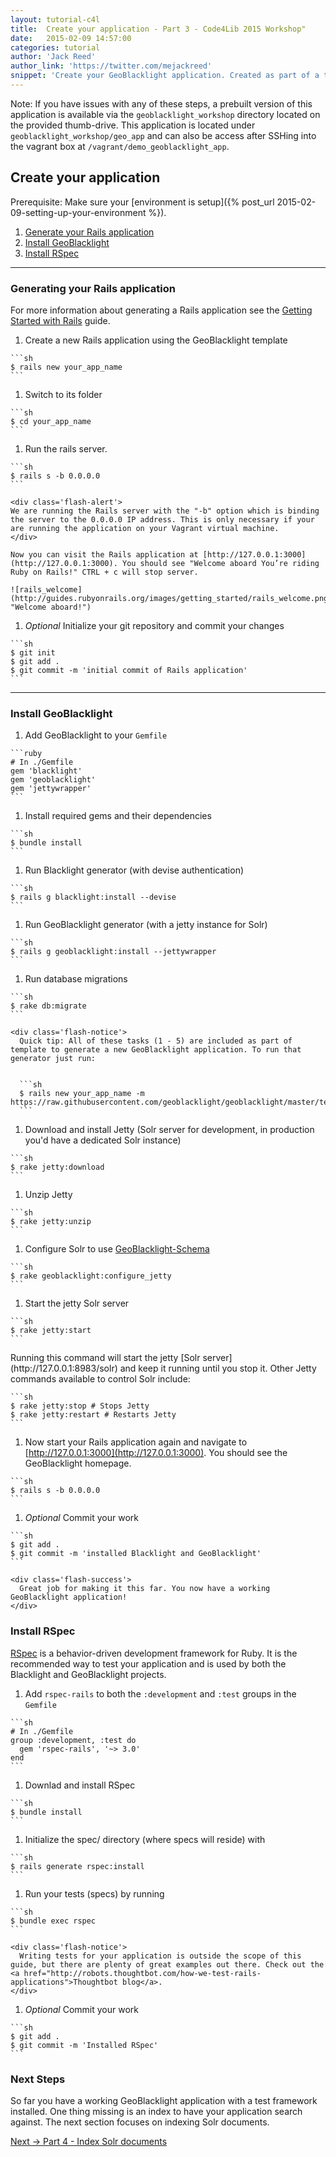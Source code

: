 ```yaml
---
layout: tutorial-c4l
title:  Create your application - Part 3 - Code4Lib 2015 Workshop"
date:   2015-02-09 14:57:00
categories: tutorial
author: 'Jack Reed'
author_link: 'https://twitter.com/mejackreed'
snippet: 'Create your GeoBlacklight application. Created as part of a tutorial series for a 2015 Code4Lib Preconference Workshop'
---
```


Note: If you have issues with any of these steps, a prebuilt version of this application is available via the `geoblacklight_workshop` directory located on the provided thumb-drive. This application is located under `geoblacklight_workshop/geo_app` and can also be access after SSHing into the vagrant box at `/vagrant/demo_geoblacklight_app`.

## Create your application

Prerequisite: Make sure your [environment is setup]({% post_url 2015-02-09-setting-up-your-environment %}).

  1. [Generate your Rails application](#generating-your-rails-application)
  1. [Install GeoBlacklight](#install-geoblacklight)
  1. [Install RSpec](#install-rspec)

<hr>

### Generating your Rails application

For more information about generating a Rails application see the [Getting Started with Rails](http://guides.rubyonrails.org/getting_started.html) guide.

  1. Create a new Rails application using the GeoBlacklight template

    ```sh
    $ rails new your_app_name
    ```

  1. Switch to its folder

    ```sh
    $ cd your_app_name
    ```

  1. Run the rails server.

    ```sh
    $ rails s -b 0.0.0.0
    ```
    
    <div class='flash-alert'>
    We are running the Rails server with the "-b" option which is binding the server to the 0.0.0.0 IP address. This is only necessary if your are running the application on your Vagrant virtual machine.
    </div>

    Now you can visit the Rails application at [http://127.0.0.1:3000](http://127.0.0.1:3000). You should see "Welcome aboard You’re riding Ruby on Rails!" CTRL + c will stop server.

    ![rails_welcome](http://guides.rubyonrails.org/images/getting_started/rails_welcome.png "Welcome aboard!")

  1. *Optional* Initialize your git repository and commit your changes

    ```sh
    $ git init
    $ git add .
    $ git commit -m 'initial commit of Rails application'
    ```

<hr>

### Install GeoBlacklight

  1. Add GeoBlacklight to your `Gemfile`

    ```ruby
    # In ./Gemfile
    gem 'blacklight'
    gem 'geoblacklight'
    gem 'jettywrapper'
    ```

  1. Install required gems and their dependencies

    ```sh
    $ bundle install
    ```

  1. Run Blacklight generator (with devise authentication)

    ```sh
    $ rails g blacklight:install --devise
    ```

  1. Run GeoBlacklight generator (with a jetty instance for Solr)

    ```sh
    $ rails g geoblacklight:install --jettywrapper
    ```

  1. Run database migrations

    ```sh
    $ rake db:migrate
    ```

    <div class='flash-notice'>
      Quick tip: All of these tasks (1 - 5) are included as part of template to generate a new GeoBlacklight application. To run that generator just run:
      

      ```sh
      $ rails new your_app_name -m https://raw.githubusercontent.com/geoblacklight/geoblacklight/master/template.rb
      ```

  1. Download and install Jetty (Solr server for development, in production you'd have a dedicated Solr instance)

    ```sh
    $ rake jetty:download
    ```

  1. Unzip Jetty
  
    ```sh
    $ rake jetty:unzip
    ```

  1. Configure Solr to use [GeoBlacklight-Schema](https://github.com/geoblacklight/geoblacklight-schema)

    ```sh
    $ rake geoblacklight:configure_jetty
    ```

  1. Start the jetty Solr server

    ```sh
    $ rake jetty:start
    ```
  <div class='flash-notice'>
    Running this command will start the jetty [Solr server](http://127.0.0.1:8983/solr) and keep it running until you stop it. Other Jetty commands  available to control Solr include:
    

    ```sh
    $ rake jetty:stop # Stops Jetty
    $ rake jetty:restart # Restarts Jetty
    ```

  1. Now start your Rails application again and navigate to [http://127.0.0.1:3000](http://127.0.0.1:3000). You should see the GeoBlacklight homepage.

    ```sh
    $ rails s -b 0.0.0.0
    ```

  1. *Optional* Commit your work

    ```sh
    $ git add .
    $ git commit -m 'installed Blacklight and GeoBlacklight'
    ```

    <div class='flash-success'>
      Great job for making it this far. You now have a working GeoBlacklight application!
    </div>

### Install RSpec
[RSpec](http://rspec.info/) is a behavior-driven development framework for Ruby. It is the recommended way to test your application and is used by both the Blacklight and GeoBlacklight projects.

  1. Add `rspec-rails` to both the `:development` and `:test` groups in the `Gemfile`

    ```sh
    # In ./Gemfile
    group :development, :test do
      gem 'rspec-rails', '~> 3.0'
    end
    ```

  1. Downlad and install RSpec

    ```sh
    $ bundle install
    ```

  1. Initialize the spec/ directory (where specs will reside) with

    ```sh
    $ rails generate rspec:install
    ```

  1. Run your tests (specs) by running

    ```sh
    $ bundle exec rspec
    ```

    <div class='flash-notice'>
      Writing tests for your application is outside the scope of this guide, but there are plenty of great examples out there. Check out the <a href="http://robots.thoughtbot.com/how-we-test-rails-applications">Thoughtbot blog</a>.
    </div>

  1. *Optional* Commit your work

    ```sh
    $ git add .
    $ git commit -m 'Installed RSpec'
    ```

### Next Steps

So far you have a working GeoBlacklight application with a test framework installed. One thing missing is an index to have your application search against. The next section focuses on indexing Solr documents.

<div class='flash-notice'>
  <a href="{% post_url 2015-02-09-index-solr-documents %}">Next → Part 4 - Index Solr documents</a>
</div>